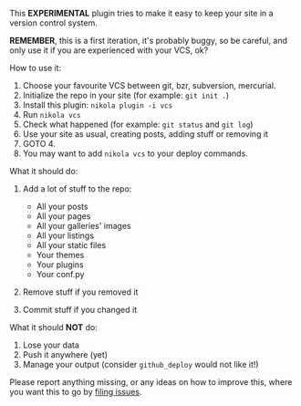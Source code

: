 This **EXPERIMENTAL** plugin tries to make it easy to keep your site in a version control system.

**REMEMBER**, this is a first iteration, it's probably buggy, so be careful, and only use it
if you are experienced with your VCS, ok?

How to use it:

1. Choose your favourite VCS between git, bzr, subversion, mercurial.
2. Initialize the repo in your site (for example: ``git init .``)
3. Install this plugin: ``nikola plugin -i vcs``
4. Run ``nikola vcs``
5. Check what happened (for example: ``git status`` and ``git log``)
6. Use your site as usual, creating posts, adding stuff or removing it
7. GOTO 4.
8. You may want to add ``nikola vcs`` to your deploy commands.

What it should do:

1. Add a lot of stuff to the repo:

   * All your posts
   * All your pages
   * All your galleries' images
   * All your listings
   * All your static files
   * Your themes
   * Your plugins
   * Your conf.py

2. Remove stuff if you removed it
3. Commit stuff if you changed it

What it should **NOT** do:

1. Lose your data
2. Push it anywhere (yet)
3. Manage your output (consider ``github_deploy`` would not like it!)

Please report anything missing, or any ideas on how to improve this, where you want this to go
by [filing issues](https://github.com/getnikola/plugins/issues).
